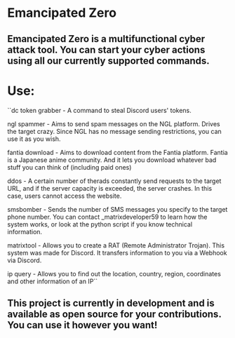 # Emancipated Zero

## Emancipated Zero is a multifunctional cyber attack tool. You can start your cyber actions using all our currently supported commands.

# Use:

``dc token grabber - A command to steal Discord users' tokens.

ngl spammer - Aims to send spam messages on the NGL platform. Drives the target crazy. Since NGL has no message sending restrictions, you can use it as you wish.
 
fantia download - Aims to download content from the Fantia platform. Fantia is a Japanese anime community. And it lets you download whatever bad stuff you can think of (including paid ones)

ddos - A certain number of therads constantly send requests to the target URL, and if the server capacity is exceeded, the server crashes. In this case, users cannot access the website.

smsbomber - Sends the number of SMS messages you specify to the target phone number. You can contact _matrixdeveloper59 to learn how the system works, or look at the python script if you know technical information.

matrixtool - Allows you to create a RAT (Remote Administrator Trojan). This system was made for Discord. It transfers information to you via a Webhook via Discord.

ip query - Allows you to find out the location, country, region, coordinates and other information of an IP``

## This project is currently in development and is available as open source for your contributions. You can use it however you want!
